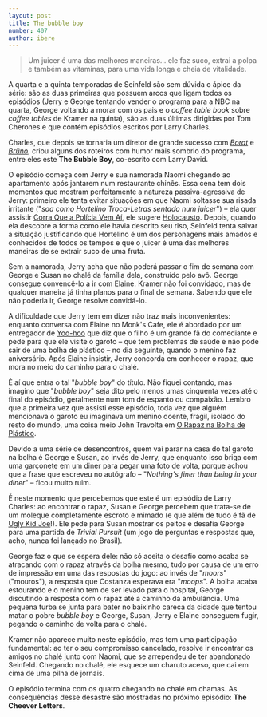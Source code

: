 ```yaml
---
layout: post
title: The bubble boy
number: 407
author: ibere
---
```


> Um juicer é uma das melhores maneiras... ele faz suco, extrai a polpa e também as vitaminas, para uma vida longa e cheia de vitalidade.

A quarta e a quinta temporadas de Seinfeld são sem dúvida o ápice da série: são as duas primeiras que possuem arcos que ligam todos os episódios (Jerry e George tentando vender o programa para a NBC na quarta, George voltando a morar com os pais e o *coffee table book* sobre *coffee tables* de Kramer na quinta), são as duas últimas dirigidas por Tom Cherones e que contém episódios escritos por Larry Charles.

Charles, que depois se tornaria um diretor de grande sucesso com <a title="Borat" href="http://www.imdb.com/title/tt0443453/">*Borat*</a> e <a title="Brüno" href="http://www.imdb.com/title/tt0889583/">*Brüno*</a>, criou alguns dos roteiros com humor mais sombrio do programa, entre eles este **The Bubble Boy**, co-escrito com Larry David.

O episódio começa com Jerry e sua namorada Naomi chegando ao apartamento após jantarem num restaurante chinês. Essa cena tem dois momentos que mostram perfeitamente a natureza passiva-agressiva de Jerry: primeiro ele tenta evitar situações em que Naomi soltasse sua risada irritante ("*soa como Hortelino Troca-Letras sentado num juicer*") – ela quer assistir <a title="Corra que a polícia vem aí" href="http://www.imdb.com/title/tt0095705/">Corra Que a Polícia Vem Aí</a>, ele sugere <a title="Holocausto" href="http://www.imdb.com/title/tt0077025/">Holocausto</a>. Depois, quando ela descobre a forma como ele havia descrito seu riso, Seinfeld tenta salvar a situação justificando que Hortelino é um dos personagens mais amados e conhecidos de todos os tempos e que o juicer é uma das melhores maneiras de se extrair suco de uma fruta.

Sem a namorada, Jerry acha que não poderá passar o fim de semana com George e Susan no chalé da família dela, construído pelo avô. George consegue convencê-lo a ir com Elaine. Kramer não foi convidado, mas de qualquer maneira já tinha planos para o final de semana. Sabendo que ele não poderia ir, George resolve convidá-lo.

A dificuldade que Jerry tem em dizer não traz mais inconvenientes: enquanto conversa com Elaine no Monk's Cafe, ele é abordado por um entregador de <a title="Yoo-Hoo" href="http://www.yoo-hoo.com/">Yoo-hoo</a> que diz que o filho é um grande fã do comediante e pede para que ele visite o garoto – que tem problemas de saúde e não pode sair de uma bolha de plástico – no dia seguinte, quando o menino faz aniversário. Após Elaine insistir, Jerry concorda em conhecer o rapaz, que mora no meio do caminho para o chalé.

É aí que entra o tal "*bubble boy*" do título. Não fiquei contando, mas imagino que "*bubble boy*" seja dito pelo menos umas cinquenta vezes até o final do episódio, geralmente num tom de espanto ou compaixão. Lembro que a primeira vez que assisti esse episódio, toda vez que alguém mencionava o garoto eu imaginava um menino doente, frágil,  isolado do resto do mundo, uma coisa meio John Travolta em <a title="O rapaz na bolha de plástico" href="http://www.imdb.com/title/tt0074236/">O Rapaz na Bolha de Plástico</a>.

Devido a uma série de desencontros, quem vai parar na casa do tal garoto na bolha é George e Susan, ao invés de Jerry, que enquanto isso briga com uma garçonete em um diner para pegar uma foto de volta, porque achou que a frase que escreveu no autógrafo – "*Nothing's finer than being in your diner*" – ficou muito ruim.

É neste momento que percebemos que este é um episódio de Larry Charles: ao encontrar o rapaz, Susan e George percebem que trata-se de um moleque completamente escroto e mimado (e que além de tudo é fã de <a title="Ugly Kid Joe" href="http://www.uglykidjoe.info/">Ugly Kid Joe</a>!). Ele pede para Susan mostrar os peitos e desafia George para uma partida de *Trivial Pursuit* (um jogo de perguntas e respostas que, acho, nunca foi lançado no Brasil).

George faz o que se espera dele: não só aceita o desafio como acaba se atracando com o rapaz através da bolha mesmo, tudo por causa de um erro de impressão em uma das respostas do jogo: ao invés de "*moors*" ("mouros"), a resposta que Costanza esperava era "*moops*". A bolha acaba estourando e o menino tem de ser levado para o hospital, George discutindo a resposta com o rapaz até a caminho da ambulância. Uma pequena turba se junta para bater no baixinho careca da cidade que tentou matar o pobre *bubble boy* e George, Susan, Jerry e Elaine conseguem fugir, pegando o caminho de volta para o chalé.

Kramer não aparece muito neste episódio, mas tem uma participação fundamental: ao ter o seu compromisso cancelado, resolve ir encontrar os amigos no chalé junto com Naomi, que se arrependeu de ter abandonado Seinfeld. Chegando no chalé, ele esquece um charuto aceso, que cai em cima de uma pilha de jornais.

O episódio termina com os quatro chegando no chalé em chamas. As consequências desse desastre são mostradas no próximo episódio: **The Cheever Letters**.